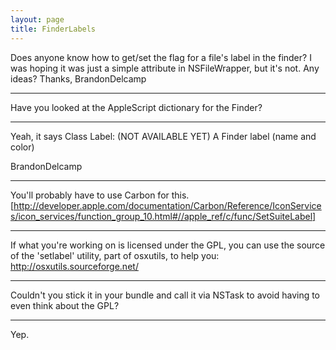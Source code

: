 ```yaml
---
layout: page
title: FinderLabels
---
```


Does anyone know how to get/set the flag for a file's label in the finder? I was hoping it was just a simple attribute in NSFileWrapper, but it's not. Any ideas?
Thanks, 
BrandonDelcamp

----

Have you looked at the AppleScript dictionary for the Finder?

----
Yeah, it says 
Class Label: (NOT AVAILABLE YET) A Finder label (name and color)

BrandonDelcamp

----

You'll probably have to use Carbon for this. [http://developer.apple.com/documentation/Carbon/Reference/IconServices/icon_services/function_group_10.html#//apple_ref/c/func/SetSuiteLabel]

----

If what you're working on is licensed under the GPL, you can use the source of the 'setlabel' utility, part of osxutils, to help you:
http://osxutils.sourceforge.net/

----

Couldn't you stick it in your bundle and call it via NSTask to avoid having to even think about the GPL?

----

Yep.

